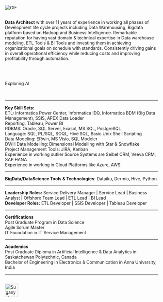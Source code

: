 
<img align="left" alt="GIF" src="https://user-images.githubusercontent.com/103459693/196075984-ef8aa13e-06fb-4f82-9f0b-409a279ef2f1.gif" />
<br />
<br />

<p class="text-center">
  
**Data Architect** with over 11 years of experience in working all phases of Development life cycle projects including Data Warehousing, Bigdata platform based on Hadoop and Business Intelligence. Remarkable reputation for having vast domain & technical expertise in Data warehouse modeling, ETL Tools & BI Tools and investing them in achieving organizational goals on schedule with standards. Consistently driving gains in overall operational efficiency while reducing costs and improving profitability through automation.
</p>
<br />
<br />
<br />
Exploring AI
<br />
<br />
<br />

***
**Key Skill Sets:**  
ETL: Informatica Power Center, Informatica IDQ, Informatica BDM (Big Data Management), SSIS, APEX Data Loader  
Reporting: Tableau, Power BI  
RDBMS: Oracle, SQL Server, Exasol, MS SQL, PostgreSQL  
Language: SQL, PL/SQL, SOQL, Hive SQL, Basic Unix Shell Scripting  
Data Modeling: ERwin, MS Visio, SQL Modeler  
DWH Data Modelling: Dimensional Modelling with Star & Snowflake  
Project Management Tools: JIRA, Kanban  
Experience in working outlier Source Systems are Seibel CRM, Veeva CRM, SAP HANA  
Experience in working in Cloud Platforms like Azure, AWS  
***
**BigData/DataScience Tools & Technologies:** Dataiku, Dermio, Hive, Python
***
**Leadership Roles:** Service Delivery Manager | Service Lead | Business Analyst | Offshore Team Lead | ETL Lead | BI Lead  
**Developer Roles:** ETL Developer | SSIS Developer | Tableau Developer
***
**Certifications**  
Post Graduate Program in Data Science  
Agile Scrum Master  
IT Foundation in IT Service Management  
***
**Academics**  
Post Graduate Diploma in Artificial Intelligence & Data Analytics in Saskatchewan Polytechnic, Canada  
Bachelor of Engineering in Electronics & Communication in Anna University, India  
***

  
<br />

<a href="https://www.linkedin.com/in/suganya-arumugam-manickam-82811466/">
  <img align="left" alt="Suganya's LinkedIN" width="43px" src="https://user-images.githubusercontent.com/103459693/196082694-ee204f1e-f624-41f9-b6fc-13c265c3184e.jpeg" />
</a>
